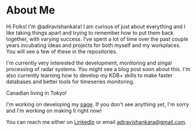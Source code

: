 # About Me

Hi Folks! I'm @adiravishankara! I am curious of just about everything and I like taking things apart and trying to remember how to put them back together, with varying success. I've spent a lot of time over the past couple years incubating ideas and projects for both myself and my workplaces. You will see a few of these in the repositories.

I'm currently very interested the development, monitoring and singal processing of radar systems. You might see a blog post soon about this. I'm also currently learning how to develop my KDB+ skills to make faster databases and better tools for timeseries monitoring. 

Canadian living in Tokyo!

I'm working on developing my [page](adiravishankara.github.io). If you don't see anything yet, I'm sorry and I'm working on making it right now!

You can reach me either on [LinkedIn](https://www.linkedin.com/in/adiravishankara/) or email adiravishankara@gmail.com. 

<!---
adiravishankara/adiravishankara is a ✨ special ✨ repository because its `README.md` (this file) appears on your GitHub profile.
You can click the Preview link to take a look at your changes.
--->
